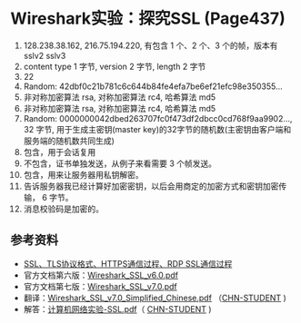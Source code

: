 # Wireshark实验：探究SSL (Page437)
1. 128.238.38.162, 216.75.194.220, 有包含 1 个、2 个、3 个的帧，版本有 sslv2 sslv3
2. content type 1 字节, version 2 字节, length 2 字节
3. 22
4. Random: 42dbf0c21b781c6c644b84fe4efa7be6ef21efc98e350355…
5. 非对称加密算法 rsa, 对称加密算法 rc4, 哈希算法 md5
6. 非对称加密算法 rsa, 对称加密算法 rc4, 哈希算法 md5
7. Random: 0000000042dbed263707fc0f473df2dbcc0cd768f9aa9902…, 32 字节, 用于生成主密钥(master key)的32字节的随机数(主密钥由客户端和服务端的随机数共同生成)
8. 包含，用于会话复用
9. 不包含，证书单独发送，从例子来看需要 3 个帧发送。
10. 包含，用来让服务器用私钥解密。
11. 告诉服务器我已经计算好加密密钥，以后会用商定的加密方式和密钥加密传输， 6 字节。
12. 消息校验码是加密的。

## 参考资料
* [SSL、TLS协议格式、HTTPS通信过程、RDP SSL通信过程](https://www.cnblogs.com/littlehann/p/3733469.html)
* 官方文档第六版：[Wireshark_SSL_v6.0.pdf](https://github.com/moranzcw/Computer-Networking-A-Top-Down-Approach-NOTES/blob/master/WiresharkLab/Wireshark实验-SSL/Wireshark_SSL_v6.0.pdf)
* 官方文档第七版：[Wireshark_SSL_v7.0.pdf](https://github.com/moranzcw/Computer-Networking-A-Top-Down-Approach-NOTES/blob/master/WiresharkLab/Wireshark实验-SSL/Wireshark_SSL_v7.0.pdf)
* 翻译：[Wireshark_SSL_v7.0_Simplified_Chinese.pdf](https://github.com/moranzcw/Computer-Networking-A-Top-Down-Approach-NOTES/blob/master/WiresharkLab/Wireshark实验-SSL/Wireshark_SSL_v7.0_Simplified_Chinese.pdf) （[CHN-STUDENT](https://github.com/chn-student) )
* 解答：[计算机网络实验-SSL.pdf](https://github.com/moranzcw/Computer-Networking-A-Top-Down-Approach-NOTES/blob/master/WiresharkLab/Wireshark实验-SSL/计算机网络实验-SSL.pdf)（ [CHN-STUDENT](https://github.com/chn-student) )